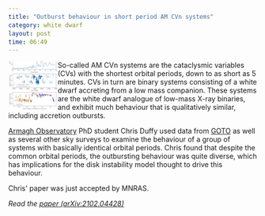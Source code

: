 ```yaml
---
title: "Outburst behaviour in short period AM CVn systems"
category: white dwarf
layout: post
time: 06:49
---
```

<!-- header generated from blosxom format post; make_header.pl 23.1.2022 -->
<p>
<img src="/images/duffy21.png" width="100" align="left">
So-called AM CVn systems are the cataclysmic variables (CVs) with the shortest
orbital periods, down to as short as 5 minutes. CVs in turn are binary systems
consisting of a white dwarf accreting from a low mass companion. These systems
are the white dwarf analogue of low-mass X-ray binaries, and exhibit much 
behaviour that is qualitatively similar, including accretion outbursts.
</p>
<p><a href="https://armagh.space/research">Armagh Observatory</a> PhD student
Chris Duffy used data from 
<a href="http://goto-observatory.org">GOTO</a> as well as several other 
sky surveys to examine the behaviour of a group of systems with basically 
identical orbital periods. Chris found that despite the common orbital periods,
the outbursting behaviour was quite diverse, which has implications for the
disk instability model thought to drive this behaviour. </p>
<p>Chris' paper was just accepted by MNRAS.</p>
<p><em>Read the 
<a href="https://arxiv.org/abs/2102.04428">paper (arXiv:2102.04428)</a></em></p>
